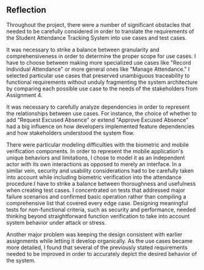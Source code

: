 ## Reflection
Throughout the project, there were a number of significant obstacles that needed to be carefully considered in order to translate the requirements of the Student Attendance Tracking System into use cases and test cases.

It was necessary to strike a balance between granularity and comprehensiveness in order to determine the proper scope for use cases. I have to choose between making more specialized use cases like "Record Individual Attendance" or more general ones like "Manage Attendance." I selected particular use cases that preserved unambiguous traceability to functional requirements without unduly fragmenting the system architecture by comparing each possible use case to the needs of the stakeholders from Assignment 4.

It was necessary to carefully analyze dependencies in order to represent the relationships between use cases. For instance, the choice of whether to add "Request Excused Absence" or extend "Approve Excused Absence" had a big influence on how developers implemented feature dependencies and how stakeholders understood the system flow.

There were particular modeling difficulties with the biometric and mobile verification components. In order to represent the mobile application's unique behaviors and limitations, I chose to model it as an independent actor with its own interactions as opposed to merely an interface.
In a similar vein, security and usability considerations had to be carefully taken into account while including biometric verification into the attendance procedure.I have to strike a balance between thoroughness and usefulness when creating test cases. I concentrated on tests that addressed major failure scenarios and confirmed basic operation rather than compiling a comprehensive list that covered every edge case. Designing meaningful tests for non-functional criteria, such as security and performance, needed thinking beyond straightforward function verification to take into account system behavior under attack or stress.

Another major problem was keeping the design consistent with earlier assignments while letting it develop organically. As the use cases became more detailed, I found that several of the previously stated requirements needed to be improved in order to accurately depict the desired behavior of the system.
